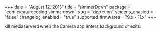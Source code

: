 +++
date = "August 12, 2018"
title = "simmerDown"
package = "com.creaturecoding.simmerdown"
slug = "depiction"
screens_enabled = "false"
changelog_enabled = "true"
supported_firmwares = "9.x - 11.x"
+++

kill mediaserverd when the Camera app enters background or exits.
